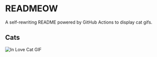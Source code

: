 # READMEOW

A self-rewriting README powered by GitHub Actions to display cat gifs.

## Cats

![In Love Cat GIF](https://media2.giphy.com/media/MDJ9IbxxvDUQM/200.gif?cid=9acd02dazmkm78r41rlu4yjqc7kiupw0mmb74m662jnwl621&ep=v1_gifs_search&rid=200.gif&ct=g)
